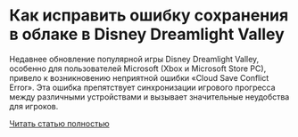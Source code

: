 # Как исправить ошибку сохранения в облаке в Disney Dreamlight Valley



Недавнее обновление популярной игры Disney Dreamlight Valley, особенно для пользователей Microsoft (Xbox и Microsoft Store PC), привело к возникновению неприятной ошибки «Cloud Save Conflict Error». Эта ошибка препятствует синхронизации игрового прогресса между различными устройствами и вызывает значительные неудобства для игроков.

[Читать статью полностью](https://xyberbara.com/gaming/cloud-save-confict-error/)
